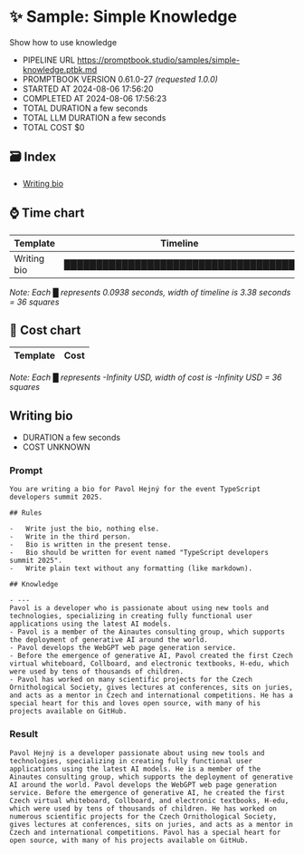 # ✨ Sample: Simple Knowledge

Show how to use knowledge

-   PIPELINE URL https://promptbook.studio/samples/simple-knowledge.ptbk.md
-   PROMPTBOOK VERSION 0.61.0-27 _(requested 1.0.0)_
-   STARTED AT 2024-08-06 17:56:20
-   COMPLETED AT 2024-08-06 17:56:23
-   TOTAL DURATION a few seconds
-   TOTAL LLM DURATION a few seconds
-   TOTAL COST $0

## 🗃 Index

-   [Writing bio](#writing-bio)

## ⌚ Time chart

| Template    | Timeline                             |
| ----------- | ------------------------------------ |
| Writing bio | ████████████████████████████████████ |

_Note: Each █ represents 0.0938 seconds, width of timeline is 3.38 seconds = 36 squares_

## 💸 Cost chart

| Template | Cost |
| -------- | ---- |

_Note: Each █ represents -Infinity USD, width of cost is -Infinity USD = 36 squares_

## Writing bio

-   DURATION a few seconds
-   COST UNKNOWN

### Prompt

```
You are writing a bio for Pavol Hejný for the event TypeScript developers summit 2025.

## Rules

-   Write just the bio, nothing else.
-   Write in the third person.
-   Bio is written in the present tense.
-   Bio should be written for event named "TypeScript developers summit 2025".
-   Write plain text without any formatting (like markdown).

## Knowledge

- ---
Pavol is a developer who is passionate about using new tools and technologies, specializing in creating fully functional user applications using the latest AI models.
- Pavol is a member of the Ainautes consulting group, which supports the deployment of generative AI around the world.
- Pavol develops the WebGPT web page generation service.
- Before the emergence of generative AI, Pavol created the first Czech virtual whiteboard, Collboard, and electronic textbooks, H-edu, which were used by tens of thousands of children.
- Pavol has worked on many scientific projects for the Czech Ornithological Society, gives lectures at conferences, sits on juries, and acts as a mentor in Czech and international competitions. He has a special heart for this and loves open source, with many of his projects available on GitHub.
```

### Result

```
Pavol Hejný is a developer passionate about using new tools and technologies, specializing in creating fully functional user applications using the latest AI models. He is a member of the Ainautes consulting group, which supports the deployment of generative AI around the world. Pavol develops the WebGPT web page generation service. Before the emergence of generative AI, he created the first Czech virtual whiteboard, Collboard, and electronic textbooks, H-edu, which were used by tens of thousands of children. He has worked on numerous scientific projects for the Czech Ornithological Society, gives lectures at conferences, sits on juries, and acts as a mentor in Czech and international competitions. Pavol has a special heart for open source, with many of his projects available on GitHub.
```

